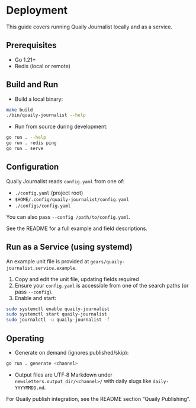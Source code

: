 # Deployment

This guide covers running Quaily Journalist locally and as a service.

## Prerequisites

- Go 1.21+
- Redis (local or remote)

## Build and Run

- Build a local binary:

```bash
make build
./bin/quaily-journalist --help
```

- Run from source during development:

```bash
go run . --help
go run . redis ping
go run . serve
```

## Configuration

Quaily Journalist reads `config.yaml` from one of:

- `./config.yaml` (project root)
- `$HOME/.config/quaily-journalist/config.yaml`
- `./configs/config.yaml`

You can also pass `--config /path/to/config.yaml`.

See the README for a full example and field descriptions.

## Run as a Service (using systemd)

An example unit file is provided at `gears/quaily-journalist.service.example`.

1) Copy and edit the unit file, updating fields required
2) Ensure your `config.yaml` is accessible from one of the search paths (or pass `--config`).
3) Enable and start:

```bash
sudo systemctl enable quaily-journalist
sudo systemctl start quaily-journalist
sudo journalctl -u quaily-journalist -f
```

## Operating

- Generate on demand (ignores published/skip):

```bash
go run . generate <channel>
```

- Output files are UTF‑8 Markdown under `newsletters.output_dir/<channel>/` with daily slugs like `daily-YYYYMMDD.md`.

For Quaily publish integration, see the README section “Quaily Publishing”.
